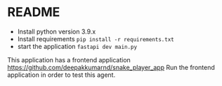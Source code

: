 # README

* Install python version 3.9.x
* Install requirements `pip install -r requirements.txt`
* start the application `fastapi dev main.py`


This application has a frontend application https://github.com/deepakkumarnd/snake_player_app
Run the frontend application in order to test this agent. 